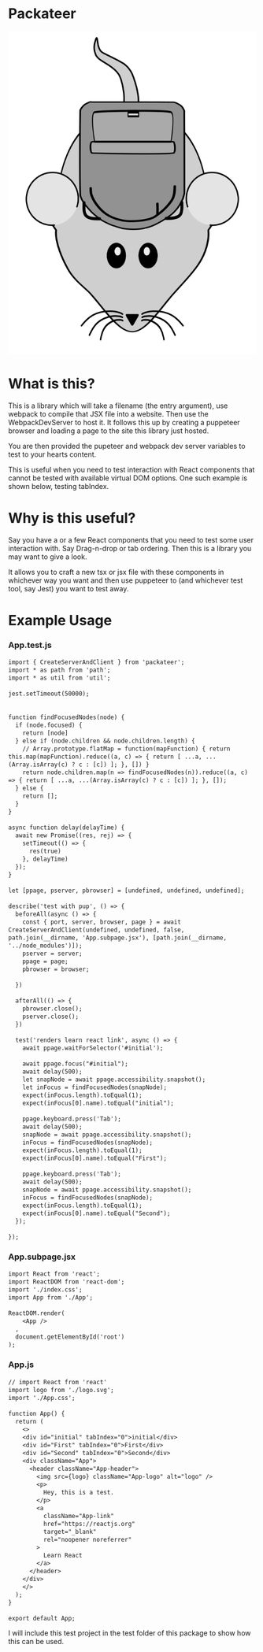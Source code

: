 # Packateer
![Packateer](packateerLogo.svg "Packateer Logo")

# What is this?

This is a library which will take a filename (the entry argument), use webpack to compile that JSX file into a website.
Then use the WebpackDevServer to host it. It follows this up by creating a puppeteer browser and loading a page to the
site this library just hosted.

You are then provided the pupeteer and webpack dev server variables to test to your hearts content.

This is useful when you need to test interaction with React components that cannot be tested with available
virtual DOM options. One such example is shown below, testing tabIndex.

# Why is this useful?

Say you have a or a few React components that you need to test some user interaction with. Say Drag-n-drop or tab ordering. Then this is a library you may want to give a look.

It allows you to craft a new tsx or jsx file with these components in whichever way you want and then use puppeteer to (and whichever test tool, say Jest) you want to test away.

# Example Usage

### App.test.js

```
import { CreateServerAndClient } from 'packateer';
import * as path from 'path';
import * as util from 'util';

jest.setTimeout(50000); 


function findFocusedNodes(node) {
  if (node.focused) {
    return [node]
  } else if (node.children && node.children.length) {
    // Array.prototype.flatMap = function(mapFunction) { return this.map(mapFunction).reduce((a, c) => { return [ ...a, ...(Array.isArray(c) ? c : [c]) ]; }, []) }
    return node.children.map(n => findFocusedNodes(n)).reduce((a, c) => { return [ ...a, ...(Array.isArray(c) ? c : [c]) ]; }, []);
  } else {
    return [];
  }
}

async function delay(delayTime) {
  await new Promise((res, rej) => {
    setTimeout(() => {
      res(true)
    }, delayTime)
  });
}

let [ppage, pserver, pbrowser] = [undefined, undefined, undefined];

describe('test with pup', () => {
  beforeAll(async () => {
    const { port, server, browser, page } = await CreateServerAndClient(undefined, undefined, false, path.join(__dirname, 'App.subpage.jsx'), [path.join(__dirname, '../node_modules')]);
    pserver = server;
    ppage = page;
    pbrowser = browser;
    
  })
  
  afterAll(() => {
    pbrowser.close();
    pserver.close();
  })

  test('renders learn react link', async () => {
    await ppage.waitForSelector('#initial');

    await ppage.focus("#initial");
    await delay(500);
    let snapNode = await ppage.accessibility.snapshot();
    let inFocus = findFocusedNodes(snapNode);
    expect(inFocus.length).toEqual(1);
    expect(inFocus[0].name).toEqual("initial");

    ppage.keyboard.press('Tab');
    await delay(500);
    snapNode = await ppage.accessibility.snapshot();
    inFocus = findFocusedNodes(snapNode);
    expect(inFocus.length).toEqual(1);
    expect(inFocus[0].name).toEqual("First");

    ppage.keyboard.press('Tab');
    await delay(500);
    snapNode = await ppage.accessibility.snapshot();
    inFocus = findFocusedNodes(snapNode);
    expect(inFocus.length).toEqual(1);
    expect(inFocus[0].name).toEqual("Second");
  });

});
```

### App.subpage.jsx

```
import React from 'react';
import ReactDOM from 'react-dom';
import './index.css';
import App from './App';

ReactDOM.render(
    <App />
  ,
  document.getElementById('root')
);
```


### App.js

```
// import React from 'react'
import logo from './logo.svg';
import './App.css';

function App() {
  return (
    <>
    <div id="initial" tabIndex="0">initial</div>
    <div id="First" tabIndex="0">First</div>
    <div id="Second" tabIndex="0">Second</div>
    <div className="App">
      <header className="App-header">
        <img src={logo} className="App-logo" alt="logo" />
        <p>
          Hey, this is a test.
        </p>
        <a
          className="App-link"
          href="https://reactjs.org"
          target="_blank"
          rel="noopener noreferrer"
        >
          Learn React
        </a>
      </header>
    </div>
    </>
  );
}

export default App;
```

I will include this test project in the test folder of this package to show how this can be used.